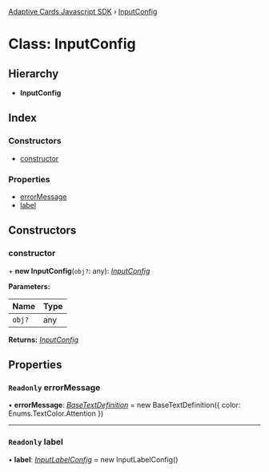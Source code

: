 [Adaptive Cards Javascript SDK](../README.md) › [InputConfig](inputconfig.md)

# Class: InputConfig

## Hierarchy

* **InputConfig**

## Index

### Constructors

* [constructor](inputconfig.md#constructor)

### Properties

* [errorMessage](inputconfig.md#readonly-errormessage)
* [label](inputconfig.md#readonly-label)

## Constructors

###  constructor

\+ **new InputConfig**(`obj?`: any): *[InputConfig](inputconfig.md)*

**Parameters:**

Name | Type |
------ | ------ |
`obj?` | any |

**Returns:** *[InputConfig](inputconfig.md)*

## Properties

### `Readonly` errorMessage

• **errorMessage**: *[BaseTextDefinition](basetextdefinition.md)* = new BaseTextDefinition({ color: Enums.TextColor.Attention })

___

### `Readonly` label

• **label**: *[InputLabelConfig](inputlabelconfig.md)* = new InputLabelConfig()
